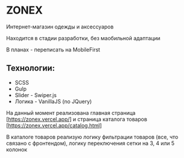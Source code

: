 # ZONEX
Интернет-магазин одежды и аксессуаров
  
Находится в стадии разработки, без маобильной адаптации

В планах - переписать на MobileFirst

## Технологии:
* SCSS
* Gulp
* Slider - Swiper.js
* Логика - VanillaJS (no JQuery)

На данный момент реализована главная страница [https://zonex.vercel.app/] и страница каталога товаров [https://zonex.vercel.app/catalog.html]

В каталоге товаров реализую логику фильтрации товаров (все, что связано с фронтендом), логику переключения сетки на 3, 4 или 5 колонок
